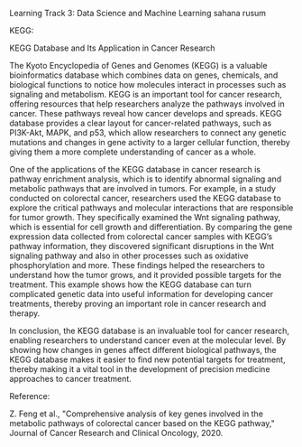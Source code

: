 Learning Track 3: Data Science and Machine Learning 
sahana rusum

KEGG:

KEGG Database and Its Application in Cancer Research

The Kyoto Encyclopedia of Genes and Genomes (KEGG) is a valuable bioinformatics database which combines data on genes, chemicals, and biological functions to notice how molecules interact in processes such as signaling and metabolism. KEGG is an important tool for cancer research, offering resources that help researchers analyze the pathways involved in cancer. These pathways reveal how cancer develops and spreads. KEGG database provides a clear layout for cancer-related pathways, such as PI3K-Akt, MAPK, and p53, which allow researchers to connect any genetic mutations and changes in gene activity to a larger cellular function, thereby giving them a more complete understanding of cancer as a whole.

One of the applications of the KEGG database in cancer research is pathway enrichment analysis, which is to identify abnormal signaling and metabolic pathways that are involved in tumors. For example, in a study conducted on colorectal cancer, researchers used the KEGG database to explore the critical pathways and molecular interactions that are responsible for tumor growth. They specifically examined the Wnt signaling pathway, which is essential for cell growth and differentiation. By comparing the gene expression data collected from colorectal cancer samples with KEGG’s pathway information, they discovered significant disruptions in the Wnt signaling pathway and also in other processes such as oxidative phosphorylation and more. These findings helped the researchers to understand how the tumor grows, and it provided possible targets for the treatment. This example shows how the KEGG database can turn complicated genetic data into useful information for developing cancer treatments, thereby proving an important role in cancer research and therapy.

In conclusion, the KEGG database is an invaluable tool for cancer research, enabling researchers to understand cancer even at the molecular level. By showing how changes in genes affect different biological pathways, the KEGG database makes it easier to find new potential targets for treatment, thereby making it a vital tool in the development of precision medicine approaches to cancer treatment.

Reference:

Z. Feng et al., "Comprehensive analysis of key genes involved in the metabolic pathways of colorectal cancer based on the KEGG pathway," Journal of Cancer Research and Clinical Oncology, 2020.
